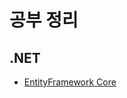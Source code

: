 <h1> 공부 정리 </h1>

<h2> .NET </h2>
<ul>
  <li><a href="/.NET/2020_07_08.md">EntityFramework Core</a></li>
</ul>
